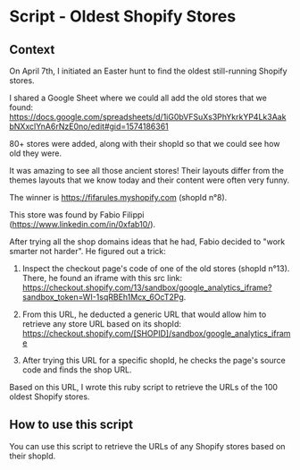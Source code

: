 # Script - Oldest Shopify Stores

## Context

On April 7th, I initiated an Easter hunt to find the oldest still-running Shopify stores.

I shared a Google Sheet where we could all add the old stores that we found:
https://docs.google.com/spreadsheets/d/1iG0bVFSuXs3PhYkrkYP4Lk3AakbNXxclYnA6rNzE0no/edit#gid=1574186361

80+ stores were added, along with their shopId so that we could see how old they were.

It was amazing to see all those ancient stores! Their layouts differ from the themes layouts that we know today and their content were often very funny.

The winner is https://fifarules.myshopify.com (shopId n°8).

This store was found by Fabio Filippi (https://www.linkedin.com/in/0xfab10/).

After trying all the shop domains ideas that he had, Fabio decided to "work smarter not harder". He figured out a trick:

1. Inspect the checkout page's code of one of the old stores (shopId n°13). There, he found an iframe with this src link: https://checkout.shopify.com/13/sandbox/google_analytics_iframe?sandbox_token=WI-1sqRBEh1Mcx_6OcT2Pg.

2. From this URL, he deducted a generic URL that would allow him to retrieve any store URL based on its shopId: https://checkout.shopify.com/[SHOPID]/sandbox/google_analytics_iframe

3. After trying this URL for a specific shopId, he checks the page's source code and finds the shop URL.

Based on this URL, I wrote this ruby script to retrieve the URLs of the 100 oldest Shopify stores.

## How to use this script

You can use this script to retrieve the URLs of any Shopify stores based on their shopId.
